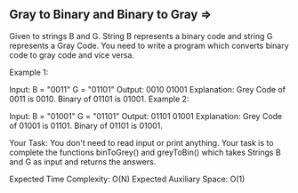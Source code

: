 Gray to Binary and Binary to Gray => 
---------------------------------


Given to strings B and G. String B represents a binary code and string G represents a Gray Code. You need to write a program which converts binary code to gray code and vice versa.

 

Example 1:

Input:
B = "0011"
G = "01101"
Output:
0010
01001
Explanation:
Grey Code of 0011 is 0010.
Binary of 01101 is 01001.
Example 2:

Input:
B = "01001"
G = "01101"
Output:
01101
01001
Explanation:
Grey Code of 01001 is 01101.
Binary of 01101 is 01001.
 

Your Task:
You don't need to read input or print anything. Your task is to complete the functions binToGrey() and greyToBin() which takes Strings B and G as input and returns the answers.

 

Expected Time Complexity: O(N)
Expected Auxiliary Space: O(1)
